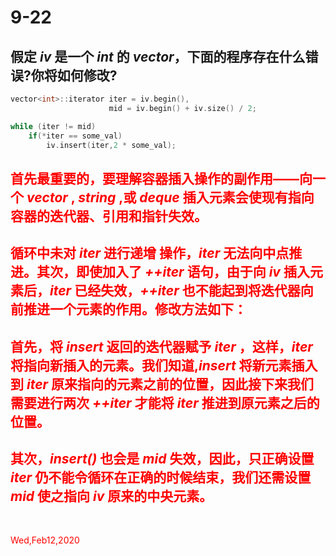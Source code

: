# 9-22

## 假定 _iv_ 是一个 _int_ 的 _vector_，下面的程序存在什么错误?你将如何修改?

```c++
vector<int>::iterator iter = iv.begin(),
                      mid = iv.begin() + iv.size() / 2;

while (iter != mid)
    if(*iter == some_val)
        iv.insert(iter,2 * some_val);
```

## <font color=red>首先最重要的，要理解容器插入操作的副作用——向一个 _vector_ , _string_ ,或 _deque_ 插入元素会使现有指向容器的迭代器、引用和指针失效。

## 循环中未对 _iter_ 进行递增 操作，_iter_ 无法向中点推进。其次，即使加入了 _++iter_ 语句，由于向 _iv_ 插入元素后，_iter_ 已经失效，_++iter_ 也不能起到将迭代器向前推进一个元素的作用。修改方法如下：

## 首先，将 _insert_ 返回的迭代器赋予 _iter_ ，这样，_iter_ 将指向新插入的元素。我们知道,_insert_ 将新元素插入到 _iter_ 原来指向的元素之前的位置，因此接下来我们需要进行两次 _++iter_ 才能将 _iter_ 推进到原元素之后的位置。

## 其次，_insert()_ 也会是 _mid_ 失效，因此，只正确设置 _iter_ 仍不能令循环在正确的时候结束，我们还需设置 _mid_ 使之指向 _iv_ 原来的中央元素。

&nbsp;

Wed,Feb12,2020

